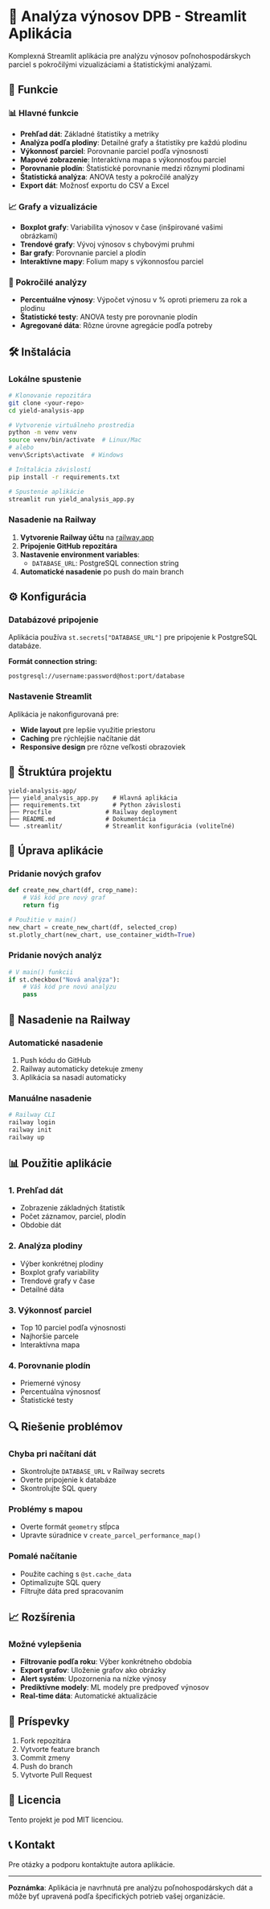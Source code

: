 # 🌾 Analýza výnosov DPB - Streamlit Aplikácia

Komplexná Streamlit aplikácia pre analýzu výnosov poľnohospodárskych parciel s pokročilými vizualizáciami a štatistickými analýzami.

## 🚀 Funkcie

### 📊 Hlavné funkcie
- **Prehľad dát**: Základné štatistiky a metriky
- **Analýza podľa plodiny**: Detailné grafy a štatistiky pre každú plodinu
- **Výkonnosť parciel**: Porovnanie parciel podľa výnosnosti
- **Mapové zobrazenie**: Interaktívna mapa s výkonnosťou parciel
- **Porovnanie plodín**: Štatistické porovnanie medzi rôznymi plodinami
- **Štatistická analýza**: ANOVA testy a pokročilé analýzy
- **Export dát**: Možnosť exportu do CSV a Excel

### 📈 Grafy a vizualizácie
- **Boxplot grafy**: Variabilita výnosov v čase (inšpirované vašimi obrázkami)
- **Trendové grafy**: Vývoj výnosov s chybovými pruhmi
- **Bar grafy**: Porovnanie parciel a plodín
- **Interaktívne mapy**: Folium mapy s výkonnosťou parciel

### 🔬 Pokročilé analýzy
- **Percentuálne výnosy**: Výpočet výnosu v % oproti priemeru za rok a plodinu
- **Štatistické testy**: ANOVA testy pre porovnanie plodín
- **Agregované dáta**: Rôzne úrovne agregácie podľa potreby

## 🛠️ Inštalácia

### Lokálne spustenie
```bash
# Klonovanie repozitára
git clone <your-repo>
cd yield-analysis-app

# Vytvorenie virtuálneho prostredia
python -m venv venv
source venv/bin/activate  # Linux/Mac
# alebo
venv\Scripts\activate  # Windows

# Inštalácia závislostí
pip install -r requirements.txt

# Spustenie aplikácie
streamlit run yield_analysis_app.py
```

### Nasadenie na Railway

1. **Vytvorenie Railway účtu** na [railway.app](https://railway.app)
2. **Pripojenie GitHub repozitára**
3. **Nastavenie environment variables**:
   - `DATABASE_URL`: PostgreSQL connection string
4. **Automatické nasadenie** po push do main branch

## ⚙️ Konfigurácia

### Databázové pripojenie
Aplikácia používa `st.secrets["DATABASE_URL"]` pre pripojenie k PostgreSQL databáze.

**Formát connection string:**
```
postgresql://username:password@host:port/database
```

### Nastavenie Streamlit
Aplikácia je nakonfigurovaná pre:
- **Wide layout** pre lepšie využitie priestoru
- **Caching** pre rýchlejšie načítanie dát
- **Responsive design** pre rôzne veľkosti obrazoviek

## 📁 Štruktúra projektu

```
yield-analysis-app/
├── yield_analysis_app.py    # Hlavná aplikácia
├── requirements.txt         # Python závislosti
├── Procfile               # Railway deployment
├── README.md              # Dokumentácia
└── .streamlit/            # Streamlit konfigurácia (voliteľné)
```

## 🔧 Úprava aplikácie

### Pridanie nových grafov
```python
def create_new_chart(df, crop_name):
    # Váš kód pre nový graf
    return fig

# Použitie v main()
new_chart = create_new_chart(df, selected_crop)
st.plotly_chart(new_chart, use_container_width=True)
```

### Pridanie nových analýz
```python
# V main() funkcii
if st.checkbox("Nová analýza"):
    # Váš kód pre novú analýzu
    pass
```

## 🚀 Nasadenie na Railway

### Automatické nasadenie
1. Push kódu do GitHub
2. Railway automaticky detekuje zmeny
3. Aplikácia sa nasadí automaticky

### Manuálne nasadenie
```bash
# Railway CLI
railway login
railway init
railway up
```

## 📊 Použitie aplikácie

### 1. Prehľad dát
- Zobrazenie základných štatistík
- Počet záznamov, parciel, plodín
- Obdobie dát

### 2. Analýza plodiny
- Výber konkrétnej plodiny
- Boxplot grafy variability
- Trendové grafy v čase
- Detailné dáta

### 3. Výkonnosť parciel
- Top 10 parciel podľa výnosnosti
- Najhoršie parcele
- Interaktívna mapa

### 4. Porovnanie plodín
- Priemerné výnosy
- Percentuálna výnosnosť
- Štatistické testy

## 🔍 Riešenie problémov

### Chyba pri načítaní dát
- Skontrolujte `DATABASE_URL` v Railway secrets
- Overte pripojenie k databáze
- Skontrolujte SQL query

### Problémy s mapou
- Overte formát `geometry` stĺpca
- Upravte súradnice v `create_parcel_performance_map()`

### Pomalé načítanie
- Použite caching s `@st.cache_data`
- Optimalizujte SQL query
- Filtrujte dáta pred spracovaním

## 📈 Rozšírenia

### Možné vylepšenia
- **Filtrovanie podľa roku**: Výber konkrétneho obdobia
- **Export grafov**: Uloženie grafov ako obrázky
- **Alert systém**: Upozornenia na nízke výnosy
- **Prediktívne modely**: ML modely pre predpoveď výnosov
- **Real-time dáta**: Automatické aktualizácie

## 🤝 Príspevky

1. Fork repozitára
2. Vytvorte feature branch
3. Commit zmeny
4. Push do branch
5. Vytvorte Pull Request

## 📄 Licencia

Tento projekt je pod MIT licenciou.

## 📞 Kontakt

Pre otázky a podporu kontaktujte autora aplikácie.

---

**Poznámka**: Aplikácia je navrhnutá pre analýzu poľnohospodárskych dát a môže byť upravená podľa špecifických potrieb vašej organizácie.
